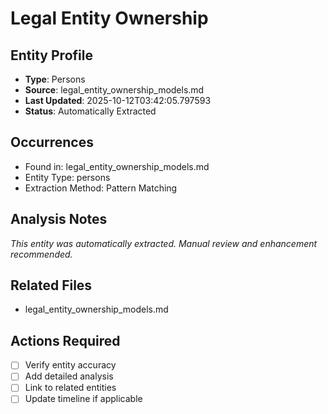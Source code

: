 # Legal Entity Ownership

## Entity Profile
- **Type**: Persons
- **Source**: legal_entity_ownership_models.md
- **Last Updated**: 2025-10-12T03:42:05.797593
- **Status**: Automatically Extracted

## Occurrences
- Found in: legal_entity_ownership_models.md
- Entity Type: persons
- Extraction Method: Pattern Matching

## Analysis Notes
*This entity was automatically extracted. Manual review and enhancement recommended.*

## Related Files
- legal_entity_ownership_models.md

## Actions Required
- [ ] Verify entity accuracy
- [ ] Add detailed analysis
- [ ] Link to related entities
- [ ] Update timeline if applicable
